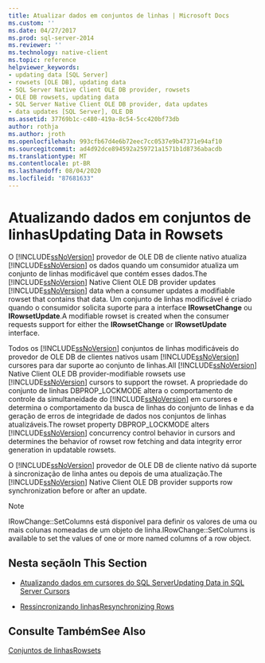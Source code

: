```yaml
---
title: Atualizar dados em conjuntos de linhas | Microsoft Docs
ms.custom: ''
ms.date: 04/27/2017
ms.prod: sql-server-2014
ms.reviewer: ''
ms.technology: native-client
ms.topic: reference
helpviewer_keywords:
- updating data [SQL Server]
- rowsets [OLE DB], updating data
- SQL Server Native Client OLE DB provider, rowsets
- OLE DB rowsets, updating data
- SQL Server Native Client OLE DB provider, data updates
- data updates [SQL Server], OLE DB
ms.assetid: 37769b1c-c480-419a-8c54-5cc420bf73db
author: rothja
ms.author: jroth
ms.openlocfilehash: 993cfb67d4e6b72eec7cc0537e9b47371e94af10
ms.sourcegitcommit: ad4d92dce894592a259721a1571b1d8736abacdb
ms.translationtype: MT
ms.contentlocale: pt-BR
ms.lasthandoff: 08/04/2020
ms.locfileid: "87681633"
---
```

# <a name="updating-data-in-rowsets"></a><span data-ttu-id="78233-102">Atualizando dados em conjuntos de linhas</span><span class="sxs-lookup"><span data-stu-id="78233-102">Updating Data in Rowsets</span></span>
  <span data-ttu-id="78233-103">O [!INCLUDE[ssNoVersion](../../includes/ssnoversion-md.md)] provedor de OLE DB de cliente nativo atualiza [!INCLUDE[ssNoVersion](../../includes/ssnoversion-md.md)] os dados quando um consumidor atualiza um conjunto de linhas modificável que contém esses dados.</span><span class="sxs-lookup"><span data-stu-id="78233-103">The [!INCLUDE[ssNoVersion](../../includes/ssnoversion-md.md)] Native Client OLE DB provider updates [!INCLUDE[ssNoVersion](../../includes/ssnoversion-md.md)] data when a consumer updates a modifiable rowset that contains that data.</span></span> <span data-ttu-id="78233-104">Um conjunto de linhas modificável é criado quando o consumidor solicita suporte para a interface **IRowsetChange** ou **IRowsetUpdate**.</span><span class="sxs-lookup"><span data-stu-id="78233-104">A modifiable rowset is created when the consumer requests support for either the **IRowsetChange** or **IRowsetUpdate** interface.</span></span>  
  
 <span data-ttu-id="78233-105">Todos os [!INCLUDE[ssNoVersion](../../includes/ssnoversion-md.md)] conjuntos de linhas modificáveis do provedor de OLE DB de clientes nativos usam [!INCLUDE[ssNoVersion](../../includes/ssnoversion-md.md)] cursores para dar suporte ao conjunto de linhas.</span><span class="sxs-lookup"><span data-stu-id="78233-105">All [!INCLUDE[ssNoVersion](../../includes/ssnoversion-md.md)] Native Client OLE DB provider-modifiable rowsets use [!INCLUDE[ssNoVersion](../../includes/ssnoversion-md.md)] cursors to support the rowset.</span></span> <span data-ttu-id="78233-106">A propriedade do conjunto de linhas DBPROP_LOCKMODE altera o comportamento de controle da simultaneidade do [!INCLUDE[ssNoVersion](../../includes/ssnoversion-md.md)] em cursores e determina o comportamento da busca de linhas do conjunto de linhas e da geração de erros de integridade de dados nos conjuntos de linhas atualizáveis.</span><span class="sxs-lookup"><span data-stu-id="78233-106">The rowset property DBPROP_LOCKMODE alters [!INCLUDE[ssNoVersion](../../includes/ssnoversion-md.md)] concurrency control behavior in cursors and determines the behavior of rowset row fetching and data integrity error generation in updatable rowsets.</span></span>  
  
 <span data-ttu-id="78233-107">O [!INCLUDE[ssNoVersion](../../includes/ssnoversion-md.md)] provedor de OLE DB de cliente nativo dá suporte à sincronização de linha antes ou depois de uma atualização.</span><span class="sxs-lookup"><span data-stu-id="78233-107">The [!INCLUDE[ssNoVersion](../../includes/ssnoversion-md.md)] Native Client OLE DB provider supports row synchronization before or after an update.</span></span>  
  
> [!NOTE]  
>  <span data-ttu-id="78233-108">IRowChange::SetColumns está disponível para definir os valores de uma ou mais colunas nomeadas de um objeto de linha.</span><span class="sxs-lookup"><span data-stu-id="78233-108">IRowChange::SetColumns is available to set the values of one or more named columns of a row object.</span></span>  
  
## <a name="in-this-section"></a><span data-ttu-id="78233-109">Nesta seção</span><span class="sxs-lookup"><span data-stu-id="78233-109">In This Section</span></span>  
  
-   [<span data-ttu-id="78233-110">Atualizando dados em cursores do SQL Server</span><span class="sxs-lookup"><span data-stu-id="78233-110">Updating Data in SQL Server Cursors</span></span>](updating-data-in-sql-server-cursors.md)  
  
-   [<span data-ttu-id="78233-111">Ressincronizando linhas</span><span class="sxs-lookup"><span data-stu-id="78233-111">Resynchronizing Rows</span></span>](updating-data-in-rowsets-resynchronizing-rows.md)  
  
## <a name="see-also"></a><span data-ttu-id="78233-112">Consulte Também</span><span class="sxs-lookup"><span data-stu-id="78233-112">See Also</span></span>  
 [<span data-ttu-id="78233-113">Conjuntos de linhas</span><span class="sxs-lookup"><span data-stu-id="78233-113">Rowsets</span></span>](rowsets.md)  
  
  
